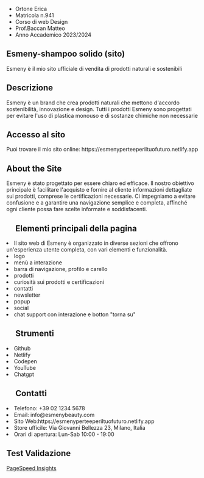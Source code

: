 <ul>
  <li>Ortone Erica</li>
  <li>Matricola n.941</li>
  <li>Corso di web Design</li>
  <li>Prof.Baccan Matteo</li>
  <li>Anno Accademico 2023/2024</li>
</ul>
<h2>Esmeny-shampoo solido (sito)</h2>
<p>Esmeny è il mio sito ufficiale di vendita di prodotti naturali e sostenibili</p>
<h2>Descrizione</h2>
<p>Esmeny è un brand che crea prodotti naturali che mettono d'accordo sostenibilità, innovazione e design. Tutti i prodotti Esmeny sono progettati per evitare l'uso di plastica monouso e di sostanze chimiche non necessarie</p>
<h2>Accesso al sito</h2>
<p>Puoi trovare il mio sito online: https://esmenyperteeperiltuofuturo.netlify.app</p>
<h2>About the Site</h2>
<p>Esmeny è stato progettato per essere chiaro ed efficace. Il nostro obiettivo principale è facilitare l'acquisto e fornire al cliente informazioni dettagliate sui prodotti, comprese le certificazioni necessarie. Ci impegniamo a evitare confusione e a garantire una navigazione semplice e completa, affinché ogni cliente possa fare scelte informate e soddisfacenti. </p>
<ul><h2>Elementi principali della pagina</h2></ul>
  <li>Il sito web di Esmeny è organizzato in diverse sezioni che offrono un'esperienza utente completa, con vari elementi e funzionalità.</li>
  <li>logo</li>
  <li>menù a interazione</li>
  <li>barra di navigazione, profilo e carello</li>
  <li>prodotti</li>
  <li>curiosità sui prodotti e certificazioni</li>
  <li>contatti</li>
  <li>newsletter</li>
  <li>popup</li>
  <li>social</li>
  <li>chat support con interazione e botton "torna su"</li>
<ul><h2>Strumenti </h2></ul>
  <li>Github</li>
  <li>Netlify</li>
  <li>Codepen</li>
  <li>YouTube</li>
  <li>Chatgpt</li>
<ul><h2>Contatti</h2></ul>
  <li>Telefono: +39 02 1234 5678</li>
  <li>Email: info@esmenybeauty.com</li>
  <li>Sito Web:https://esmenyperteeperiltuofuturo.netlify.app</li>
  <li>Store ufficile: Via Giovanni Bellezza 23, Milano, Italia</li>
  <li>Orari di apertura: Lun-Sab 10:00 - 19:00</li>
<h2>Test Validazione</h2>
<a href="https://pagespeed.web.dev/analysis/https-esmenyperteeperiltuofuturo-netlify-app/0cbqft8fzq?form_factor=mobile">PageSpeed Insights</a>
<a href="https://suite.seotesteronline.com/seo-checker/aHR0cHM6Ly9lc21lbnlwZXJ0ZWVwZXJpbHR1b2Z1dHVyby5uZXRsaWZ5LmFwcA%253D%253D/>SEO Tester Online</a>
<h2>Licenze</h2>
<p>Il contenuto di questo portfolio è soggetto alla Esmeny License. Consulta il file LICENSE per ulteriori dettagli.</p>

